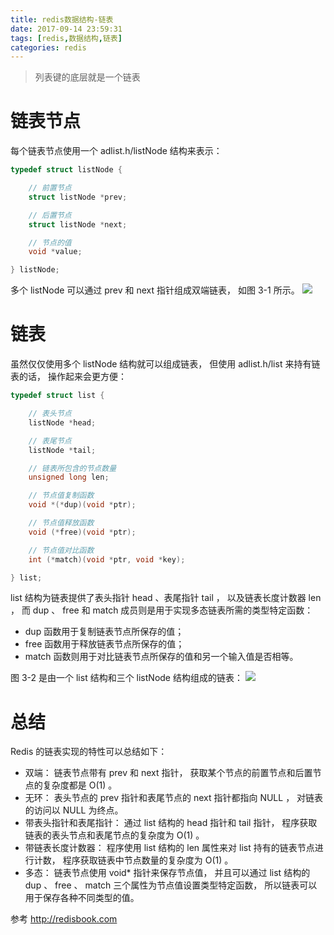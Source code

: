 ```yaml
---
title: redis数据结构-链表
date: 2017-09-14 23:59:31
tags: [redis,数据结构,链表]
categories: redis
---
```

> 列表键的底层就是一个链表

# 链表节点
每个链表节点使用一个 adlist.h/listNode 结构来表示：
````c
typedef struct listNode {

    // 前置节点
    struct listNode *prev;

    // 后置节点
    struct listNode *next;

    // 节点的值
    void *value;

} listNode;
````
多个 listNode 可以通过 prev 和 next 指针组成双端链表， 如图 3-1 所示。
[![](http://idiotsky.me/images/redis-linkedlist-1.png)](http://idiotsky.me/images/redis-linkedlist-1.png)
<!-- more -->
# 链表
虽然仅仅使用多个 listNode 结构就可以组成链表， 但使用 adlist.h/list 来持有链表的话， 操作起来会更方便：
````c
typedef struct list {

    // 表头节点
    listNode *head;

    // 表尾节点
    listNode *tail;

    // 链表所包含的节点数量
    unsigned long len;

    // 节点值复制函数
    void *(*dup)(void *ptr);

    // 节点值释放函数
    void (*free)(void *ptr);

    // 节点值对比函数
    int (*match)(void *ptr, void *key);

} list;
````
list 结构为链表提供了表头指针 head 、表尾指针 tail ， 以及链表长度计数器 len ， 而 dup 、 free 和 match 成员则是用于实现多态链表所需的类型特定函数：
* dup 函数用于复制链表节点所保存的值；
* free 函数用于释放链表节点所保存的值；
* match 函数则用于对比链表节点所保存的值和另一个输入值是否相等。

图 3-2 是由一个 list 结构和三个 listNode 结构组成的链表：
[![](http://idiotsky.me/images/redis-linkedlist-2.png)](http://idiotsky.me/images/redis-linkedlist-2.png)

# 总结
Redis 的链表实现的特性可以总结如下：
* 双端： 链表节点带有 prev 和 next 指针， 获取某个节点的前置节点和后置节点的复杂度都是 O(1) 。
* 无环： 表头节点的 prev 指针和表尾节点的 next 指针都指向 NULL ， 对链表的访问以 NULL 为终点。
* 带表头指针和表尾指针： 通过 list 结构的 head 指针和 tail 指针， 程序获取链表的表头节点和表尾节点的复杂度为 O(1) 。
* 带链表长度计数器： 程序使用 list 结构的 len 属性来对 list 持有的链表节点进行计数， 程序获取链表中节点数量的复杂度为 O(1) 。
* 多态： 链表节点使用 void* 指针来保存节点值， 并且可以通过 list 结构的 dup 、 free 、 match 三个属性为节点值设置类型特定函数， 所以链表可以用于保存各种不同类型的值。

参考 http://redisbook.com